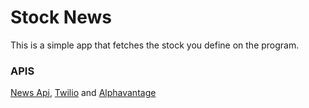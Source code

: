 # Stock News

This is a simple app that fetches the stock you define on the program.

### APIS
[News Api]("https://newsapi.org/"), [Twilio]("https://www.twilio.com/en-us") and [Alphavantage]("https://www.alphavantage.co/")